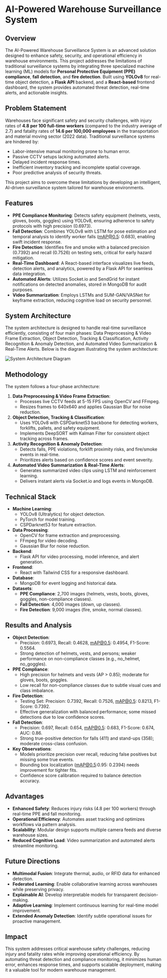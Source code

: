 # AI-Powered Warehouse Surveillance System

## Overview
The AI-Powered Warehouse Surveillance System is an advanced solution designed to enhance safety, security, and operational efficiency in warehouse environments. This project addresses the limitations of traditional surveillance systems by integrating three specialized machine learning (ML) models for **Personal Protective Equipment (PPE) compliance**, **fall detection**, and **fire detection**. Built using **YOLOv8** for real-time object detection, a **Flask API** backend, and a **React-based** frontend dashboard, the system provides automated threat detection, real-time alerts, and actionable insights.

## Problem Statement
Warehouses face significant safety and security challenges, with injury rates of **4.8 per 100 full-time workers** (compared to the industry average of 2.7) and fatality rates of **14.6 per 100,000 employees** in the transportation and material moving sector (2022 data). Traditional surveillance systems are hindered by:  
- Labor-intensive manual monitoring prone to human error.  
- Passive CCTV setups lacking automated alerts.  
- Delayed incident response times.  
- Inefficient inventory tracking and incomplete spatial coverage.  
- Poor predictive analysis of security threats.  

This project aims to overcome these limitations by developing an intelligent, AI-driven surveillance system tailored for warehouse environments.

## Features
- **PPE Compliance Monitoring**: Detects safety equipment (helmets, vests, gloves, boots, goggles) using YOLOv8, ensuring adherence to safety protocols with high precision (0.6973).  
- **Fall Detection**: Combines YOLOv8 with LSTM for pose estimation and temporal analysis to identify worker falls (mAP@0.5: 0.683), enabling swift incident response.  
- **Fire Detection**: Identifies fire and smoke with a balanced precision (0.7392) and recall (0.7526) on testing sets, critical for early hazard mitigation.  
- **Real-Time Dashboard**: A React-based interface visualizes live feeds, detection alerts, and analytics, powered by a Flask API for seamless data integration.  
- **Automated Alerts**: Utilizes Socket.io and SendGrid for instant notifications on detected anomalies, stored in MongoDB for audit purposes.  
- **Video Summarization**: Employs LSTMs and SUM-GAN/VASNet for keyframe extraction, reducing cognitive load on security personnel.

## System Architecture
The system architecture is designed to handle real-time surveillance efficiently, consisting of four main phases: Data Preprocessing & Video Frame Extraction, Object Detection, Tracking & Classification, Activity Recognition & Anomaly Detection, and Automated Video Summarization & Real-Time Alerts. Below is the diagram illustrating the system architecture:

![System Architecture Diagram](assets/system-architecture.png)

## Methodology
The system follows a four-phase architecture:  
1. **Data Preprocessing & Video Frame Extraction**:  
   - Processes live CCTV feeds at 5-15 FPS using OpenCV and FFmpeg.  
   - Resizes frames to 640x640 and applies Gaussian Blur for noise reduction.  
2. **Object Detection, Tracking & Classification**:  
   - Uses YOLOv8 with CSPDarknet53 backbone for detecting workers, forklifts, pallets, and safety equipment.  
   - Implements DeepSORT with Kalman Filter for consistent object tracking across frames.  
3. **Activity Recognition & Anomaly Detection**:  
   - Detects falls, PPE violations, forklift proximity risks, and fire/smoke events in real-time.  
   - Prioritizes alerts based on confidence scores and event severity.  
4. **Automated Video Summarization & Real-Time Alerts**:  
   - Generates summarized video clips using LSTM and reinforcement learning.  
   - Delivers instant alerts via Socket.io and logs events in MongoDB.

## Technical Stack
- **Machine Learning**:  
  - YOLOv8 (Ultralytics) for object detection.  
  - PyTorch for model training.  
  - CSPDarknet53 for feature extraction.  
- **Data Processing**:  
  - OpenCV for frame extraction and preprocessing.  
  - FFmpeg for video decoding.  
  - Gaussian Blur for noise reduction.  
- **Backend**:  
  - Flask API for video processing, model inference, and alert generation.  
- **Frontend**:  
  - React with Tailwind CSS for a responsive dashboard.  
- **Database**:  
  - MongoDB for event logging and historical data.  
- **Datasets**:  
  - **PPE Compliance**: 2,700 images (helmets, vests, boots, gloves, goggles, non-compliance classes).  
  - **Fall Detection**: 4,000 images (down, up classes).  
  - **Fire Detection**: 9,000 images (fire, smoke, normal classes).  

## Results and Analysis
- **Object Detection**:  
  - Precision: 0.6973, Recall: 0.4628, mAP@0.5: 0.4954, F1-Score: 0.5564.  
  - Strong detection of helmets, vests, and persons; weaker performance on non-compliance classes (e.g., no_helmet, no_goggles).  
- **PPE Compliance**:  
  - High precision for helmets and vests (AP > 0.85); moderate for gloves, boots, goggles.  
  - Low recall for non-compliance classes due to subtle visual cues and class imbalance.  
- **Fire Detection**:  
  - Testing Set: Precision: 0.7392, Recall: 0.7526, mAP@0.5: 0.8213, F1-Score: 0.7392.  
  - Effective generalization with balanced performance; some missed detections due to low confidence scores.  
- **Fall Detection**:  
  - Precision: 0.697, Recall: 0.654, mAP@0.5: 0.683, F1-Score: 0.674, AUC: 0.86.  
  - Strong true-positive detection for falls (411) and stand-ups (358); moderate cross-class confusion.  
- **Key Observations**:  
  - Models prioritize precision over recall, reducing false positives but missing some true events.  
  - Bounding box localization (mAP@0.5:0.95: 0.2394) needs improvement for tighter fits.  
  - Confidence score calibration required to balance detection accuracy.

## Advantages
- **Enhanced Safety**: Reduces injury risks (4.8 per 100 workers) through real-time PPE and fall monitoring.  
- **Operational Efficiency**: Automates asset tracking and optimizes workflows via pattern analysis.  
- **Scalability**: Modular design supports multiple camera feeds and diverse warehouse sizes.  
- **Reduced Cognitive Load**: Video summarization and automated alerts streamline monitoring.

## Future Directions
- **Multimodal Fusion**: Integrate thermal, audio, or RFID data for enhanced detection.  
- **Federated Learning**: Enable collaborative learning across warehouses while preserving privacy.  
- **Explainable AI**: Develop interpretable models for transparent decision-making.  
- **Adaptive Learning**: Implement continuous learning for real-time model improvement.  
- **Extended Anomaly Detection**: Identify subtle operational issues for proactive management.

## Impact
This system addresses critical warehouse safety challenges, reducing injury and fatality rates while improving operational efficiency. By automating threat detection and compliance monitoring, it minimizes human error, enhances response times, and supports scalable deployment, making it a valuable tool for modern warehouse management.
